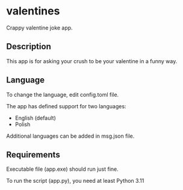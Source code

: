 # valentines
Crappy valentine joke app.

## Description

This app is for asking your crush to be your valentine in a funny way.

## Language
To change the language, edit config.toml file.

The app has defined support for two languages:
- English (default)
- Polish

Additional languages can be added in msg.json file.

## Requirements

Executable file (app.exe) should run just fine.

To run the script (app.py), you need at least Python 3.11

